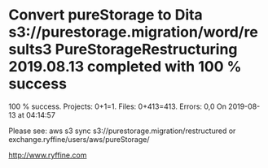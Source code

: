 # Convert pureStorage to Dita s3://purestorage.migration/word/results3 PureStorageRestructuring 2019.08.13 completed with 100 % success

100 % success. Projects: 0+1=1.  Files: 0+413=413. Errors: 0,0  On 2019-08-13 at 04:14:57



Please see: aws s3 sync s3://purestorage.migration/restructured or exchange.ryffine/users/aws/pureStorage/

http://www.ryffine.com
